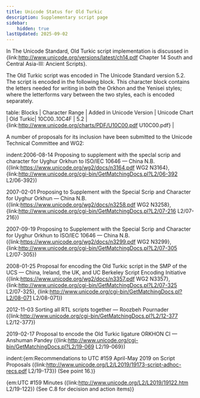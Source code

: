 ```yaml
---
title: Unicode Status for Old Turkic
description: Supplementary script page
sidebar:
    hidden: true
lastUpdated: 2025-09-02
---
```


In The Unicode Standard, Old Turkic script implementation is discussed in {link:http://www.unicode.org/versions/latest/ch14.pdf Chapter 14 South and Central Asia-III: Ancient Scripts}.

[comment]: # (end of intro)

[comment]: # (start of blocks)

The Old Turkic script was encoded in The Unicode Standard version 5.2. The script is encoded in the following block. This character block contains the letters needed for writing in both the Orkhon and the Yenisei styles; where the letterforms vary between the two styles, each is encoded separately. 

table:
Blocks | Character Range | Added in Unicode Version | Unicode Chart |
Old Turkic| 10C00..10C4F | 5.2 | {link:http://www.unicode.org/charts/PDF/U10C00.pdf U10C00.pdf} |

[comment]: # (end of blocks)

[comment]: # (start of chars)



[comment]: # (end of chars)

[comment]: # (start of rest)

A number of proposals for its inclusion have been submitted to the Unicode Technical Committee and WG2:

indent:2006-08-14 Proposing to supplement with the speclal scrip and character for Uyghur Orkhun to ISO/IEC 10646 — China N.B. ({link:https://www.unicode.org/wg2/docs/n3164.pdf WG2 N3164}, {link:http://www.unicode.org/cgi-bin/GetMatchingDocs.pl?L2/06-392 L2/06-392})

2007-02-01 Proposing to Supplement with the Special Scrip and Character for Uyghur Orkhun — China N.B. ({link:https://www.unicode.org/wg2/docs/n3258.pdf WG2 N3258}, {link:http://www.unicode.org/cgi-bin/GetMatchingDocs.pl?L2/07-216 L2/07-216})

2007-09-19 Proposing to Supplement with the Special Scrip and Character for Uyghur Orkhun to ISO/IEC 10646 — China N.B. ({link:https://www.unicode.org/wg2/docs/n3299.pdf WG2 N3299}, {link:http://www.unicode.org/cgi-bin/GetMatchingDocs.pl?L2/07-305 L2/07-305})

2008-01-25 Proposal for encoding the Old Turkic script in the SMP of the UCS — China, Ireland, the UK, and UC Berkeley Script Encoding Initiative ({link:https://www.unicode.org/wg2/docs/n3357.pdf WG2 N3357}, {link:http://www.unicode.org/cgi-bin/GetMatchingDocs.pl?L2/07-325 L2/07-325}, {link:http://www.unicode.org/cgi-bin/GetMatchingDocs.pl?L2/08-071 L2/08-071})

2012-11-03 Sorting all RTL scripts together — Roozbeh Pournader ({link:http://www.unicode.org/cgi-bin/GetMatchingDocs.pl?L2/12-377 L2/12-377})

2019-02-17 Proposal to encode the Old Turkic ligature ORKHON CI — Anshuman Pandey ({link:http://www.unicode.org/cgi-bin/GetMatchingDocs.pl?L2/19-069 L2/19-069})

indent:{em:Recommendations to UTC #159 April-May 2019 on Script Proposals ({link:http://www.unicode.org/L2/L2019/19173-script-adhoc-recs.pdf L2/19-173}) (See point 16.)}

{em:UTC #159 Minutes ({link:http://www.unicode.org/L2/L2019/19122.htm L2/19-122}) (See C.8 for decision and action items)}
